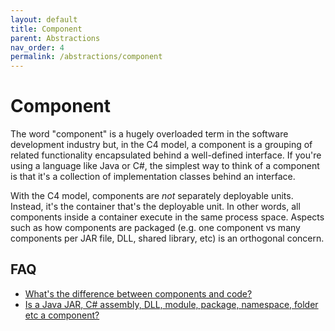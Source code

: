 ```yaml
---
layout: default
title: Component
parent: Abstractions
nav_order: 4
permalink: /abstractions/component
---
```


# Component

The word "component" is a hugely overloaded term in the software development industry but, in the C4 model,
a component is a grouping of related functionality encapsulated behind a well-defined interface.
If you're using a language like Java or C#, the simplest way to think of a component is that it's a collection
of implementation classes behind an interface.

With the C4 model, components are *not* separately deployable units. Instead, it's the container that's the
deployable unit. In other words, all components inside a container execute in the same process space.
Aspects such as how components are packaged (e.g. one component vs many components per JAR file, DLL,
shared library, etc) is an orthogonal concern.

## FAQ

- [What's the difference between components and code?](/abstractions/components-vs-code)
- [Is a Java JAR, C# assembly, DLL, module, package, namespace, folder etc a component?](/faq#is-a-java-jar-c-assembly-dll-module-package-namespace-folder-etc-a-component)
